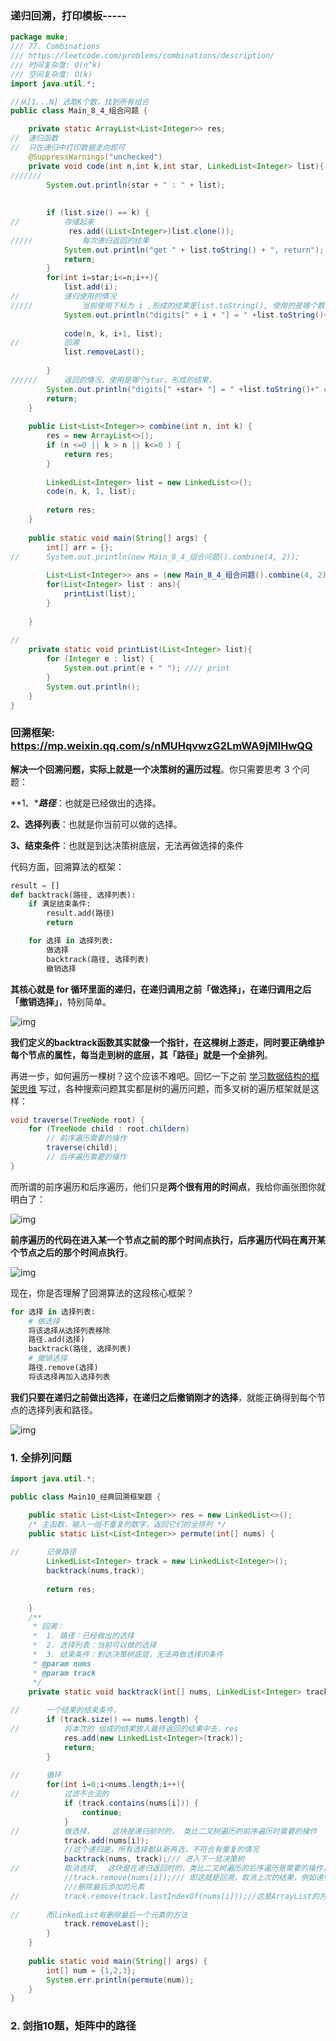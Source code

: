 ### 递归回溯，打印模板-----

```java
package muke;
/// 77. Combinations
/// https://leetcode.com/problems/combinations/description/
/// 时间复杂度: O(n^k)
/// 空间复杂度: O(k)
import java.util.*;

//从[1...N] 选取K个数，找到所有组合
public class Main_8_4_组合问题 {

	private static ArrayList<List<Integer>> res;
//	递归函数
//	只在递归中打印数据走向即可
	@SuppressWarnings("unchecked")
	private void code(int n,int k,int star, LinkedList<Integer> list){
///////		
		System.out.println(star + " : " + list);
		
		
		if (list.size() == k) {
//			存储起来
			 res.add((List<Integer>)list.clone());
/////			每次递归返回的结果
			System.out.println("get " + list.toString() + ", return");
			return;
		}
		for(int i=star;i<=n;i++){
			list.add(i);
//			递归使用的情况
/////			当前使用下标为 i ,形成的结果是list.toString(), 使用的是哪个数字, i(num[i])
			System.out.println("digits[" + i + "] = " +list.toString()+ ", use: " + i );
			
			code(n, k, i+1, list);
//			回溯
			list.removeLast();
			
		}
//////		返回的情况，使用是哪个star，形成的结果，
		System.out.println("digits[" +star+ "] = " +list.toString()+" complete, return");
		return;
	}
	
    public List<List<Integer>> combine(int n, int k) {
    	res = new ArrayList<>();
        if (n <=0 || k > n || k<=0 ) {
			return res;
		}
        
        LinkedList<Integer> list = new LinkedList<>();
        code(n, k, 1, list);
        
        return res;
    }
	
    public static void main(String[] args) {
		int[] arr = {};
//		System.out.println(new Main_8_4_组合问题().combine(4, 2));
		
		List<List<Integer>> ans = (new Main_8_4_组合问题().combine(4, 2));
		for(List<Integer> list : ans){
			printList(list);
		}
		
	}
    
//    
    private static void printList(List<Integer> list){
    	for (Integer e : list) {
			System.out.print(e + " "); //// print
		}
    	System.out.println();
    }
}

```





### 回溯框架: <https://mp.weixin.qq.com/s/nMUHqvwzG2LmWA9jMIHwQQ>

**解决一个回溯问题，实际上就是一个决策树的遍历过程**。你只需要思考 3 个问题：

**1、******路径*****：也就是已经做出的选择。

**2、选择列表**：也就是你当前可以做的选择。

**3、结束条件**：也就是到达决策树底层，无法再做选择的条件

代码方面，回溯算法的框架：

```python
result = []
def backtrack(路径, 选择列表):
    if 满足结束条件:
        result.add(路径)
        return

    for 选择 in 选择列表:
        做选择
        backtrack(路径, 选择列表)
        撤销选择
```

**其核心就是 for 循环里面的递归，在递归调用之前「做选择」，在递归调用之后「撤销选择」**，特别简单。

![img](https://mmbiz.qpic.cn/sz_mmbiz_jpg/gibkIz0MVqdF1umAdyXuPq54ibw7X23mnaGJiambtpqc4vkhsqZYoEZWianibsImtDvmXRMCJuUB8gkLfCJVAQDt2RA/640?wx_fmt=jpeg&tp=webp&wxfrom=5&wx_lazy=1&wx_co=1)

**我们定义的backtrack函数其实就像一个指针，在这棵树上游走，同时要正确维护每个节点的属性，每当走到树的底层，其「路径」就是一个全排列**。

再进一步，如何遍历一棵树？这个应该不难吧。回忆一下之前 [学习数据结构的框架思维](http://mp.weixin.qq.com/s?__biz=MzAxODQxMDM0Mw==&mid=2247484520&idx=1&sn=2c6507c7f25c0fd29fd1d146ee3b067c&chksm=9bd7fa60aca073763785418d15ed03c9debdd93ca36f4828fa809990116b1e7536c3f68a7b71&scene=21#wechat_redirect) 写过，各种搜索问题其实都是树的遍历问题，而多叉树的遍历框架就是这样：

```java
void traverse(TreeNode root) {
    for (TreeNode child : root.childern)
        // 前序遍历需要的操作
        traverse(child);
        // 后序遍历需要的操作
}
```

而所谓的前序遍历和后序遍历，他们只是**两个很有用的时间点**，我给你画张图你就明白了：

![img](https://mmbiz.qpic.cn/sz_mmbiz_jpg/gibkIz0MVqdF1umAdyXuPq54ibw7X23mnajTgCl3dL1z2wJpbvdfiaM1dMuCqPOO5JxicOgiaQAmQBJfZCwAbIxfFmQ/640?wx_fmt=jpeg&tp=webp&wxfrom=5&wx_lazy=1&wx_co=1)

**前序遍历的代码在进入某一个节点之前的那个时间点执行，后序遍历代码在离开某个节点之后的那个时间点执行**。

![img](https://mmbiz.qpic.cn/sz_mmbiz_jpg/gibkIz0MVqdF1umAdyXuPq54ibw7X23mnaR2cbSJabtrWQtib7OP5ZrSicZY2IOZibsia5dlibcvWhlQC1TibO97yia6mQA/640?wx_fmt=jpeg&tp=webp&wxfrom=5&wx_lazy=1&wx_co=1)

现在，你是否理解了回溯算法的这段核心框架？

```python
for 选择 in 选择列表:
    # 做选择
    将该选择从选择列表移除
    路径.add(选择)
    backtrack(路径, 选择列表)
    # 撤销选择
    路径.remove(选择)
    将该选择再加入选择列表
```

**我们只要在递归之前做出选择，在递归之后撤销刚才的选择**，就能正确得到每个节点的选择列表和路径。

![img](https://mmbiz.qpic.cn/sz_mmbiz_jpg/gibkIz0MVqdF1umAdyXuPq54ibw7X23mnaWuNCGdIXFoeBp1U7IA4tSEz1Pia9VvK2H9mSib1Mch3Yb5V8PCHib8dog/640?wx_fmt=jpeg&tp=webp&wxfrom=5&wx_lazy=1&wx_co=1)

### 1. 全排列问题

```java
import java.util.*;

public class Main10_经典回溯框架题 {

	public static List<List<Integer>> res = new LinkedList<>();
	/* 主函数，输入一组不重复的数字，返回它们的全排列 */
	public static List<List<Integer>> permute(int[] nums) {
		
//		记录路径
		LinkedList<Integer> track = new LinkedList<Integer>();
		backtrack(nums,track);
		
		return res;
		
	}
	/**
	 * 回溯：
	 * 	1. 路径：已经做出的选择
	 * 	2. 选择列表：当前可以做的选择
	 * 	3. 结束条件：到达决策树底层，无法再做选择的条件
	 * @param nums
	 * @param track
	 */
	private static void backtrack(int[] nums, LinkedList<Integer> track) {
		
//		一个结果的结束条件，
		if (track.size() == nums.length) {
//			将本次的 组成的结果放入最终返回的结果中去，res
			res.add(new LinkedList<Integer>(track));
			return;
		}
		
//		循环
		for(int i=0;i<nums.length;i++){
//			过滤不合法的
			if (track.contains(nums[i])) {
				continue;
			}
//			做选择，    这块是递归前时的， 类比二叉树遍历的前序遍历时需要的操作
			track.add(nums[i]);
            //这个递归是，所有选择都从新再选，不符合有重复的情况
			backtrack(nums, track);/// 进入下一层决策树
//			取消选择,  这块是在递归返回时的，类比二叉树遍历的后序遍历是需要的操作，即也是返回时的操作
			//track.remove(nums[i]);/// 即这就是回溯，取消上次的结果，例如递归栈的结构
			///删除最后添加的元素
//			track.remove(track.lastIndexOf(nums[i]));//这是ArrayList的方法
			
//		而linkedList有删除最后一个元素的方法
			track.removeLast();	
		}
	}
	
	public static void main(String[] args) {
		int[] num = {1,2,3};
		System.err.println(permute(num));
	}
}
```

### 2. 剑指10题，矩阵中的路径